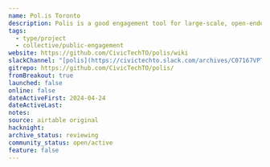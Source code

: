 ```yaml
---
name: Pol.is Toronto
description: Polis is a good engagement tool for large-scale, open-ended feedback gathering.
tags:
  - type/project
  - collective/public-engagement
website: https://github.com/CivicTechTO/polis/wiki
slackChannel: "[polis](https://civictechto.slack.com/archives/C07167VPT7S)"
gitrepo: https://github.com/CivicTechTO/polis/
fromBreakout: true
launched: false
online: false
dateActiveFirst: 2024-04-24
dateActiveLast:
notes:
source: airtable original
hacknight:
archive_status: reviewing
community_status: open/active
feature: false
---
```

